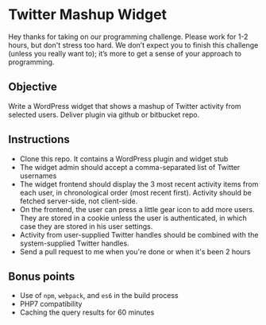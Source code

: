 # Twitter Mashup Widget

Hey thanks for taking on our programming challenge. Please work for 1-2 hours, but don't stress too hard. We don’t expect you to finish this challenge (unless you really want to); it’s more to get a sense of your approach to programming.

## Objective

Write a WordPress widget that shows a mashup of Twitter activity from selected users. Deliver plugin via github or bitbucket repo.

## Instructions

* Clone this repo. It contains a WordPress plugin and widget stub
* The widget admin should accept a comma-separated list of Twitter usernames
* The widget frontend should display the 3 most recent activity items from each user, in chronological order (most recent first). Activity should be fetched server-side, not client-side.
* On the frontend, the user can press a little gear icon to add more users. They are stored in a cookie unless the user is authenticated, in which case they are stored in his user settings.
* Activity from user-supplied Twitter handles should be combined with the system-supplied Twitter handles.
* Send a pull request to me when you're done or when it's been 2 hours

## Bonus points

* Use of `npm`, `webpack`, and `es6` in the build process
* PHP7 compatibility
* Caching the query results for 60 minutes


